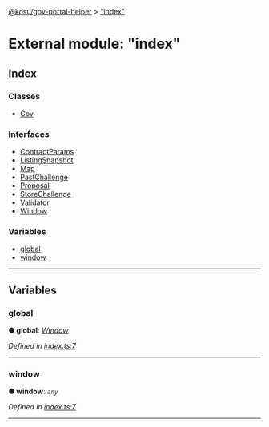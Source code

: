 [@kosu/gov-portal-helper](../README.md) > ["index"](../modules/_index_.md)

# External module: "index"

## Index

### Classes

* [Gov](../classes/_index_.gov.md)

### Interfaces

* [ContractParams](../interfaces/_index_.contractparams.md)
* [ListingSnapshot](../interfaces/_index_.listingsnapshot.md)
* [Map](../interfaces/_index_.map.md)
* [PastChallenge](../interfaces/_index_.pastchallenge.md)
* [Proposal](../interfaces/_index_.proposal.md)
* [StoreChallenge](../interfaces/_index_.storechallenge.md)
* [Validator](../interfaces/_index_.validator.md)
* [Window](../interfaces/_index_.window.md)

### Variables

* [global](_index_.md#global)
* [window](_index_.md#window-1)

---

## Variables

<a id="global"></a>

###  global

**● global**: *[Window](../interfaces/_index_.window.md)*

*Defined in [index.ts:7](https://github.com/paradigmfoundation/kosu-monorepo/blob/f80822a/packages/gov-portal-helper/src/index.ts#L7)*

___
<a id="window-1"></a>

###  window

**● window**: *`any`*

*Defined in [index.ts:7](https://github.com/paradigmfoundation/kosu-monorepo/blob/f80822a/packages/gov-portal-helper/src/index.ts#L7)*

___

